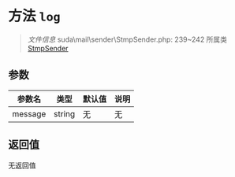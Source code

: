 # 方法 `log`

> *文件信息* suda\mail\sender\StmpSender.php: 239~242
> 所属类 [StmpSender](../StmpSender.md)




## 参数


| 参数名 | 类型 | 默认值 | 说明 |
|--------|-----|-------|-------|
| message |  string | 无 | 无 |



## 返回值

无返回值
